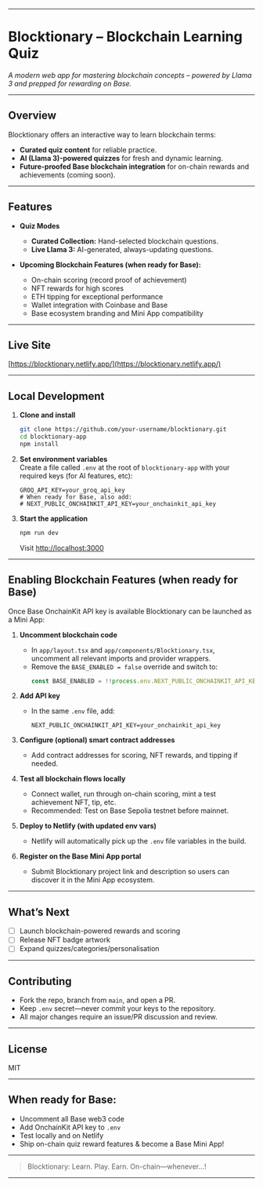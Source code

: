 ***

# Blocktionary – Blockchain Learning Quiz

_A modern web app for mastering blockchain concepts – powered by Llama 3 and prepped for rewarding on Base._

***

## Overview

Blocktionary offers an interactive way to learn blockchain terms:
- **Curated quiz content** for reliable practice.
- **AI (Llama 3)-powered quizzes** for fresh and dynamic learning.
- **Future-proofed Base blockchain integration** for on-chain rewards and achievements (coming soon).

***

## Features

- **Quiz Modes**
  - **Curated Collection:** Hand-selected blockchain questions.
  - **Live Llama 3:** AI-generated, always-updating questions.

- **Upcoming Blockchain Features (when ready for Base):**
  - On-chain scoring (record proof of achievement)
  - NFT rewards for high scores
  - ETH tipping for exceptional performance
  - Wallet integration with Coinbase and Base
  - Base ecosystem branding and Mini App compatibility

***

## Live Site

[https://blocktionary.netlify.app/](https://blocktionary.netlify.app/)

***

## Local Development

1. **Clone and install**
    ```bash
    git clone https://github.com/your-username/blocktionary.git
    cd blocktionary-app
    npm install
    ```

2. **Set environment variables**  
   Create a file called `.env` at the root of `blocktionary-app` with your required keys (for AI features, etc):

    ```
    GROQ_API_KEY=your_groq_api_key
    # When ready for Base, also add:
    # NEXT_PUBLIC_ONCHAINKIT_API_KEY=your_onchainkit_api_key
    ```

3. **Start the application**
    ```bash
    npm run dev
    ```
    Visit [http://localhost:3000](http://localhost:3000)

***

## Enabling Blockchain Features (when ready for Base)

Once Base OnchainKit API key is available Blocktionary can be launched as a Mini App:

1. **Uncomment blockchain code**
    - In `app/layout.tsx` and `app/components/Blocktionary.tsx`, uncomment all relevant imports and provider wrappers.
    - Remove the `BASE_ENABLED = false` override and switch to:
      ```js
      const BASE_ENABLED = !!process.env.NEXT_PUBLIC_ONCHAINKIT_API_KEY;
      ```

2. **Add API key**
    - In the same `.env` file, add:
      ```
      NEXT_PUBLIC_ONCHAINKIT_API_KEY=your_onchainkit_api_key
      ```

3. **Configure (optional) smart contract addresses**
    - Add contract addresses for scoring, NFT rewards, and tipping if needed.

4. **Test all blockchain flows locally**
    - Connect wallet, run through on-chain scoring, mint a test achievement NFT, tip, etc.
    - Recommended: Test on Base Sepolia testnet before mainnet.

5. **Deploy to Netlify (with updated env vars)**
    - Netlify will automatically pick up the `.env` file variables in the build.

6. **Register on the Base Mini App portal**
    - Submit Blocktionary project link and description so users can discover it in the Mini App ecosystem.

***

## What’s Next

- [ ] Launch blockchain-powered rewards and scoring
- [ ] Release NFT badge artwork
- [ ] Expand quizzes/categories/personalisation

***

## Contributing

- Fork the repo, branch from `main`, and open a PR.
- Keep `.env` secret—never commit your keys to the repository.
- All major changes require an issue/PR discussion and review.

***

## License

MIT

***

## When ready for Base:

- Uncomment all Base web3 code
- Add OnchainKit API key to `.env`
- Test locally and on Netlify
- Ship on-chain quiz reward features & become a Base Mini App!

***

> Blocktionary: Learn. Play. Earn. On-chain—whenever...!

***